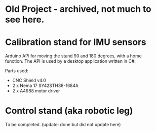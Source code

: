 # Old Project - archived, not much to see here.

# Calibration stand for IMU sensors

Arduino API for moving the stand 90 and 180 degrees, with a home function. The API is used by a desktop application written in C#.

Parts used:
- CNC Shield v4.0
- 2 x Nema 17 SY42STH38-1684A
- 2 x A4988 motor driver

# Control stand (aka robotic leg)

To be completed. (update: done but did not update here)
